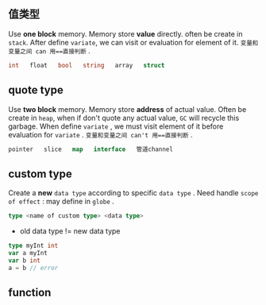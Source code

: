 ##  值类型 
Use **one block** memory.
Memory store **value** directly.
often be create in `stack`.
After define `variate`, we can visit or evaluation for element of it.
`变量和变量之间 can 用==直接判断` .
```go
int   float   bool   string   array   struct
```



##  quote type 
Use **two block** memory.
Memory store **address** of actual value.
Often be create in `heap`, when if don't quote any actual value, `GC` will recycle this garbage.
When define `variate` , we must visit element of it   before evaluation for `variate` .
`变量和变量之间 can't 用==直接判断` .
```go
pointer   slice   map   interface   管道channel
```



##  custom type 
Create a **new** `data type` according to specific `data type` .
Need handle `scope of effect` : may define in `globe` .
```go
type <name of custom type> <data type>
```

* old data type  !=  new data type
```go
type myInt int
var a myInt
var b int
a = b // error
```



##  function 



